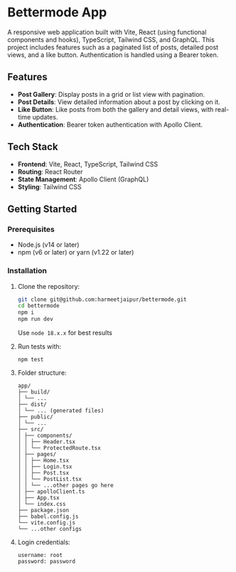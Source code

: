 # Bettermode App

A responsive web application built with Vite, React (using functional components and hooks), TypeScript, Tailwind CSS, and GraphQL. This project includes features such as a paginated list of posts, detailed post views, and a like button. Authentication is handled using a Bearer token.

## Features

- **Post Gallery**: Display posts in a grid or list view with pagination.
- **Post Details**: View detailed information about a post by clicking on it.
- **Like Button**: Like posts from both the gallery and detail views, with real-time updates.
- **Authentication**: Bearer token authentication with Apollo Client.

## Tech Stack

- **Frontend**: Vite, React, TypeScript, Tailwind CSS
- **Routing**: React Router
- **State Management**: Apollo Client (GraphQL)
- **Styling**: Tailwind CSS

## Getting Started

### Prerequisites

- Node.js (v14 or later)
- npm (v6 or later) or yarn (v1.22 or later)

### Installation

1. Clone the repository:

   ```bash
   git clone git@github.com:harmeetjaipur/bettermode.git
   cd bettermode
   npm i
   npm run dev
   ```

   Use `node 18.x.x` for best results

2. Run tests with:

   ```
   npm test
   ```

3. Folder structure:

   ```
   app/
   ├── build/
   │ └── ...
   ├── dist/
   │ └── ... (generated files)
   ├── public/
   │ └── ...
   ├── src/
   │ ├── components/
   │ │ ├── Header.tsx
   │ │ └── ProtectedRoute.tsx
   │ ├── pages/
   │ │ ├── Home.tsx
   │ │ ├── Login.tsx
   │ │ ├── Post.tsx
   │ │ └── PostList.tsx
   │ │ └── ...other pages go here
   │ ├── apolloClient.ts
   │ ├── App.tsx
   │ └── index.css
   ├── package.json
   ├── babel.config.js
   └── vite.config.js
   └── ...other configs
   ```

4. Login credentials:

   ```
   username: root
   password: password
   ```
